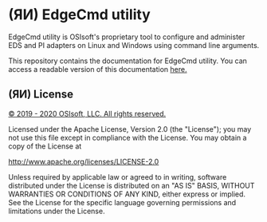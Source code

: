 ﻿# (ЯИ) EdgeCmd utility

EdgeCmd utility is OSIsoft's proprietary tool to configure and administer EDS and PI adapters on Linux and Windows using command line arguments.

This repository contains the documentation for EdgeCmd utility. You can access a readable version of this documentation [here.](https://osisoft.github.io/Edgecmd-Docs/index.html)

## (ЯИ) License

<a href="https://www.osisoft.com/copyright/">© 2019 - 2020 OSIsoft, LLC. All rights reserved.</a>

Licensed under the Apache License, Version 2.0 (the "License"); you may not use this file except in compliance with the License. You may obtain a copy of the License at

http://www.apache.org/licenses/LICENSE-2.0

Unless required by applicable law or agreed to in writing, software distributed under the License is distributed on an "AS IS" BASIS, WITHOUT WARRANTIES OR CONDITIONS OF ANY KIND, either express or implied. See the License for the specific language governing permissions and limitations under the License.
